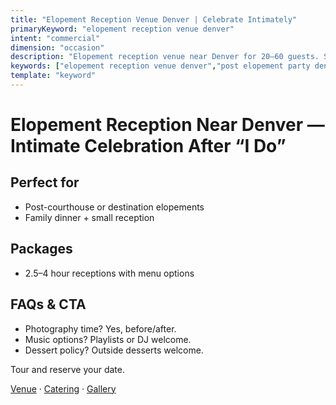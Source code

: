 ```yaml
---
title: "Elopement Reception Venue Denver | Celebrate Intimately"
primaryKeyword: "elopement reception venue denver"
intent: "commercial"
dimension: "occasion"
description: "Elopement reception venue near Denver for 20–60 guests. Spanish-inspired ambiance, curated bar, simple packages, and effortless coordination."
keywords: ["elopement reception venue denver","post elopement party denver","elopement dinner venue"]
template: "keyword"
---
```


# Elopement Reception Near Denver — Intimate Celebration After “I Do”

## Perfect for
- Post-courthouse or destination elopements
- Family dinner + small reception

## Packages
- 2.5–4 hour receptions with menu options

## FAQs & CTA
- Photography time? Yes, before/after.
- Music options? Playlists or DJ welcome.
- Dessert policy? Outside desserts welcome.

Tour and reserve your date.

[Venue](/venue) · [Catering](/catering) · [Gallery](/gallery)


